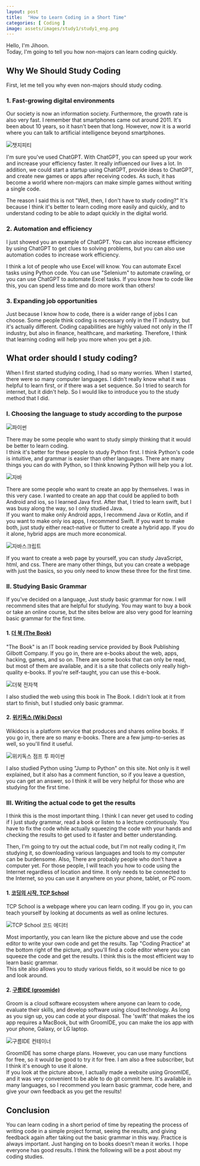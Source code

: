 ```yaml
---
layout: post
title:  "How to Learn Coding in a Short Time"
categories: [ Coding ]
image: assets/images/study1/study1_eng.png
---
```

Hello, I'm Jihoon.<br>Today, I'm going to tell you how non-majors can learn coding quickly.

## Why We Should Study Coding
First, let me tell you why even non-majors should study coding.

### 1. Fast-growing digital environments
Our society is now an information society. Furthermore, the growth rate is also very fast. I remember that smartphones came out around 2011. It's been about 10 years, so it hasn't been that long. However, now it is a world where you can talk to artificial intelligence beyond smartphones.

![챗지피티](../assets/images/study1/study1_chatgpt.jpg)

I'm sure you've used ChatGPT. With ChatGPT, you can speed up your work and increase your efficiency faster. It really influenced our lives a lot. In addition, we could start a startup using ChatGPT, provide ideas to ChatGPT, and create new games or apps after receiving codes. As such, it has become a world where non-majors can make simple games without writing a single code.

The reason I said this is not "Well, then, I don't have to study coding?" It's because I think it's better to learn coding more easily and quickly, and to understand coding to be able to adapt quickly in the digital world.

### 2. Automation and efficiency
I just showed you an example of ChatGPT. You can also increase efficiency by using ChatGPT to get clues to solving problems, but you can also use automation codes to increase work efficiency.

I think a lot of people who use Excel will know. You can automate Excel tasks using Python code. You can use "Selenium" to automate crawling, or you can use ChatGPT to automate Excel tasks. If you know how to code like this, you can spend less time and do more work than others!

### 3. Expanding job opportunities
Just because I know how to code, there is a wider range of jobs I can choose. Some people think coding is necessary only in the IT industry, but it's actually different. Coding capabilities are highly valued not only in the IT industry, but also in finance, healthcare, and marketing. Therefore, I think that learning coding will help you more when you get a job.

## What order should I study coding?
When I first started studying coding, I had so many worries. When I started, there were so many computer languages. I didn't really know what it was helpful to learn first, or if there was a set sequence. So I tried to search for internet, but it didn't help. So I would like to introduce you to the study method that I did.

### I. Choosing the language to study according to the purpose

![파이썬](../assets/images/study1/study1_python.jpg)

There may be some people who want to study simply thinking that it would be better to learn coding.<br>I think it's better for these people to study Python first. I think Python's code is intuitive, and grammar is easier than other languages. There are many things you can do with Python, so I think knowing Python will help you a lot.

![자바](../assets/images/study1/study1_java.jpg)

There are some people who want to create an app by themselves. I was in this very case. I wanted to create an app that could be applied to both Android and ios, so I learned Java first. After that, I tried to learn swift, but I was busy along the way, so I only studied Java.<br>If you want to make only Android apps, I recommend Java or Kotlin, and if you want to make only ios apps, I recommend Swift. If you want to make both, just study either react-native or flutter to create a hybrid app. If you do it alone, hybrid apps are much more economical.

![자바스크립트](../assets/images/study1/study1_js.jpg)

If you want to create a web page by yourself, you can study JavaScript, html, and css. There are many other things, but you can create a webpage with just the basics, so you only need to know these three for the first time.

### II. Studying Basic Grammar
If you've decided on a language, Just study basic grammar for now. I will recommend sites that are helpful for studying. You may want to buy a book or take an online course, but the sites below are also very good for learning basic grammar for the first time.

#### 1. [더 북 (The Book)](https://thebook.io/)
"The Book" is an IT book reading service provided by Book Publishing Gilbott Company. If you go in, there are e-books about the web, apps, hacking, games, and so on. There are some books that can only be read, but most of them are available, and it is a site that collects only really high-quality e-books.  If you're self-taught, you can use this e-book.

![더북 전자책](../assets/images/study1/study1_thebook.jpg)

I also studied the web using this book in The Book. I didn't look at it from start to finish, but I studied only basic grammar.

#### 2. [위키독스 (Wiki Docs)](https://wikidocs.net/)
Wikidocs is a platform service that produces and shares online books. If you go in, there are so many e-books. There are a few jump-to-series as well, so you'll find it useful.

![위키독스 점프 투 파이썬](../assets/images/study1/study1_wikidocs.jpg)

I also studied Python using "Jump to Python" on this site. Not only is it well explained, but it also has a comment function, so if you leave a question, you can get an answer, so I think it will be very helpful for those who are studying for the first time.

###  III. Writing the actual code to get the results
I think this is the most important thing. I think I can never get used to coding if I just study grammar, read a book or listen to a lecture continuously. You have to fix the code while actually squeezing the code with your hands and checking the results to get used to it faster and better understanding.

Then, I'm going to try out the actual code, but I'm not really coding it, I'm studying it, so downloading various languages and tools to my computer can be burdensome. Also, There are probably people who don't have a computer yet. For those people, I will teach you how to code using the Internet regardless of location and time. It only needs to be connected to the Internet, so you can use it anywhere on your phone, tablet, or PC room.

#### 1. [코딩의 시작, TCP School](https://tcpschool.com/)
TCP School is a webpage where you can learn coding. If you go in, you can teach yourself by looking at documents as well as online lectures.

![TCP School 코드 에디터](../assets/images/study1/study1_tcpschool.jpg)

Most importantly, you can learn like the picture above and use the code editor to write your own code and get the results. Tap "Coding Practice" at the bottom right of the picture, and you'll find a code editor where you can squeeze the code and get the results. I think this is the most efficient way to learn basic grammar.<br>This site also allows you to study various fields, so it would be nice to go and look around.

#### 2. [구름IDE (groomide)](https://www.goorm.io/)
Groom is a cloud software ecosystem where anyone can learn to code, evaluate their skills, and develop software using cloud technology. As long as you sign up, you can code at your disposal. The 'swift' that makes the ios app requires a MacBook, but with GroomIDE, you can make the ios app with your phone, Galaxy, or LG laptop.

![구름IDE 컨테이너](../assets/images/study1/study1_groomide.jpg)

GroomIDE has some charge plans. However, you can use many functions for free, so it would be good to try it for free. I am also a free subscriber, but I think it's enough to use it alone.<br>If you look at the picture above, I actually made a website using GroomIDE, and it was very convenient to be able to do git commit here. It's available in many languages, so I recommend you learn basic grammar, code here, and give your own feedback as you get the results!

## Conclusion
You can learn coding in a short period of time by repeating the process of writing code in a simple project format, seeing the results, and giving feedback again after taking out the basic grammar in this way. Practice is always important. Just hanging on to books doesn't mean it works. I hope everyone has good results. I think the following will be a post about my coding studies.
